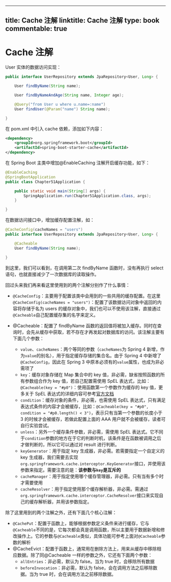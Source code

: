 
---
title: Cache 注解
linktitle: Cache 注解
type: book
commentable: true
---

# Cache 注解

User 实体的数据访问实现：

```java
public interface UserRepository extends JpaRepository<User, Long> {

    User findByName(String name);

    User findByNameAndAge(String name, Integer age);

    @Query("from User u where u.name=:name")
    User findUser(@Param("name") String name);

}
```

在 pom.xml 中引入 cache 依赖，添加如下内容：

```xml
<dependency>
    <groupId>org.springframework.boot</groupId>
    <artifactId>spring-boot-starter-cache</artifactId>
</dependency>
```

在 Spring Boot 主类中增加@EnableCaching 注解开启缓存功能，如下：

```java
@EnableCaching
@SpringBootApplication
public class Chapter51Application {

	public static void main(String[] args) {
		SpringApplication.run(Chapter51Application.class, args);
	}

}
```

在数据访问接口中，增加缓存配置注解，如：

```java
@CacheConfig(cacheNames = "users")
public interface UserRepository extends JpaRepository<User, Long> {

    @Cacheable
    User findByName(String name);

}
```

到这里，我们可以看到，在调用第二次 findByName 函数时，没有再执行 select 语句，也就直接减少了一次数据库的读取操作。

回过头来我们再来看这里使用到的两个注解分别作了什么事情：

- `@CacheConfig`：主要用于配置该类中会用到的一些共用的缓存配置。在这里`@CacheConfig(cacheNames = "users")`：配置了该数据访问对象中返回的内容将存储于名为 users 的缓存对象中，我们也可以不使用该注解，直接通过`@Cacheable`自己配置缓存集的名字来定义。

- @Cacheable：配置了 findByName 函数的返回值将被加入缓存。同时在查询时，会先从缓存中获取，若不存在才再发起对数据库的访问。该注解主要有下面几个参数：

  - `value`、`cacheNames`：两个等同的参数（`cacheNames`为 Spring 4 新增，作为`value`的别名），用于指定缓存存储的集合名。由于 Spring 4 中新增了`@CacheConfig`，因此在 Spring 3 中原本必须有的`value`属性，也成为非必需项了
  - `key`：缓存对象存储在 Map 集合中的 key 值，非必需，缺省按照函数的所有参数组合作为 key 值，若自己配置需使用 SpEL 表达式，比如：`@Cacheable(key = "#p0")`：使用函数第一个参数作为缓存的 key 值，更多关于 SpEL 表达式的详细内容可参考[官方文档](http://docs.spring.io/spring/docs/current/spring-framework-reference/html/cache.html#cache-spel-context)
  - `condition`：缓存对象的条件，非必需，也需使用 SpEL 表达式，只有满足表达式条件的内容才会被缓存，比如：`@Cacheable(key = "#p0", condition = "#p0.length() < 3")`，表示只有当第一个参数的长度小于 3 的时候才会被缓存，若做此配置上面的 AAA 用户就不会被缓存，读者可自行实验尝试。
  - `unless`：另外一个缓存条件参数，非必需，需使用 SpEL 表达式。它不同于`condition`参数的地方在于它的判断时机，该条件是在函数被调用之后才做判断的，所以它可以通过对 result 进行判断。
  - `keyGenerator`：用于指定 key 生成器，非必需。若需要指定一个自定义的 key 生成器，我们需要去实现`org.springframework.cache.interceptor.KeyGenerator`接口，并使用该参数来指定。需要注意的是：**该参数与`key`是互斥的**
  - `cacheManager`：用于指定使用哪个缓存管理器，非必需。只有当有多个时才需要使用
  - `cacheResolver`：用于指定使用那个缓存解析器，非必需。需通过`org.springframework.cache.interceptor.CacheResolver`接口来实现自己的缓存解析器，并用该参数指定。

除了这里用到的两个注解之外，还有下面几个核心注解：

- `@CachePut`：配置于函数上，能够根据参数定义条件来进行缓存，它与`@Cacheable`不同的是，它每次都会真是调用函数，所以主要用于数据新增和修改操作上。它的参数与`@Cacheable`类似，具体功能可参考上面对`@Cacheable`参数的解析
- @CacheEvict：配置于函数上，通常用在删除方法上，用来从缓存中移除相应数据。除了同@Cacheable 一样的参数之外，它还有下面两个参数：
  - `allEntries`：非必需，默认为 false。当为 true 时，会移除所有数据
  - `beforeInvocation`：非必需，默认为 false，会在调用方法之后移除数据。当为 true 时，会在调用方法之前移除数据。

    